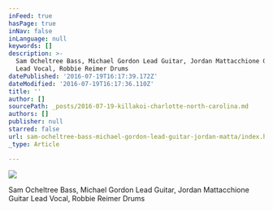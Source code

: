 ```yaml
---
inFeed: true
hasPage: true
inNav: false
inLanguage: null
keywords: []
description: >-
  Sam Ocheltree Bass, Michael Gordon Lead Guitar, Jordan Mattacchione Guitar
  Lead Vocal, Robbie Reimer Drums
datePublished: '2016-07-19T16:17:39.172Z'
dateModified: '2016-07-19T16:17:36.110Z'
title: ''
author: []
sourcePath: _posts/2016-07-19-killakoi-charlotte-north-carolina.md
authors: []
publisher: null
starred: false
url: sam-ocheltree-bass-michael-gordon-lead-guitar-jordan-matta/index.html
_type: Article

---
```

![](https://the-grid-user-content.s3-us-west-2.amazonaws.com/aaed4574-c868-410f-82a2-d6468f1c9c14.jpg)

Sam Ocheltree Bass, Michael Gordon Lead Guitar, Jordan Mattacchione Guitar Lead Vocal, Robbie Reimer Drums